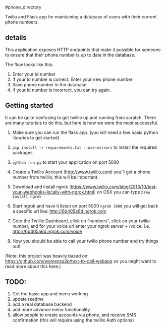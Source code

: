 #phone_directory

Twilio and Flask app for maintaining a database of users with their current phone numbers.


## details

This application exposes HTTP endpoints that make it possible for someone to ensure that their phone number is up to date in the database.

The flow looks like this:

1. Enter your id number
2. If your id number is correct: Enter your new phone number
3. Save phone number in the database
4. If your id number is incorrect, you can try again.

## Getting started

It can be quite confusing to get twillio up and running from scratch.  There are many tutorials to do this, but here is how we were the most successful.

1. Make sure you can run the flask app. (you will need a few basic python libraries to get started)
2. `pip install -r requirements.txt --use-mirrors` to install the required packages
3. `python run.py` to start your application on port 5000
4. Create a Twillio Account (http://www.twillio.com) you'll get a phone number from twillio, this will be important.
5. Download and install ngrok (https://www.twilio.com/blog/2013/10/test-your-webhooks-locally-with-ngrok.html) on OSX you can type `brew install ngrok`

6. Start ngrok and have it listen on port 5000 `ngrok 5000` you will get back a specific url like: http://6b405a6d.ngrok.com
7. Goto the Twillio Dashboard, click on "numbers", click on your twilio number, and for your voice url enter your ngrok server + /voice, i.e. http://6b405a6d.ngrok.com/voice

8. Now you should be able to call your twilio phone number and try things out!

(Note, this project was heavily based on: https://github.com/womensp2p/text-to-call-webapp so you might want to read more about this here.)

## TODO:

1. Get the basic app and menu working
2. update readme
3. add a real database backend
4. add more advance menu functionality
5. allow people to create accounts via phone, and receive SMS confirmation (this will require using the twillio Auth options)



